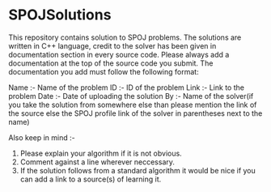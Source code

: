 # SPOJSolutions
This repository contains solution to SPOJ problems. The solutions are written in C++ language, credit to the solver has been given in documentation section in every source code.
Please always add a documentation at the top of the source code you submit.
The documentation you add must follow the following format:

Name :- Name of the problem
ID :- ID of the problem
Link :- Link to the problem
Date :- Date of uploading the solution
By :- Name of the solver(if you take the solution from somewhere else than please mention the link of the source else the SPOJ profile link of the solver in parentheses next to the name)

Also keep in mind :-
1. Please explain your algorithm if it is not obvious.
2. Comment against a line wherever neccessary.
3. If the solution follows from a standard algorithm it would be nice if you can add a link to a source(s) of learning it.

